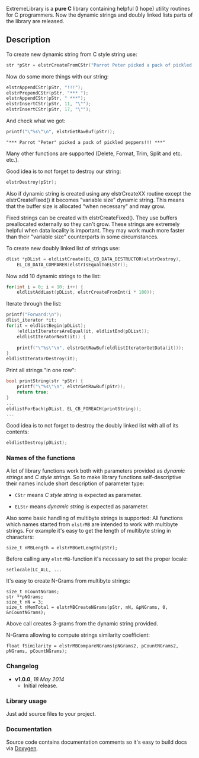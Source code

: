 ExtremeLibrary is a **pure C** library containing helpful (I hope) utility routines for C programmers.
Now the dynamic strings and doubly linked lists parts of the library are released.

## Description ##

To create new dynamic string from C style string use: 
```C
str *pStr = elstrCreateFromCStr("Parrot Peter picked a pack of pickled peppers");
```
Now do some more things with our string: 
```C
elstrAppendCStr(pStr, "!!!");
elstrPrependCStr(pStr, "*** ");
elstrAppendCStr(pStr, " ***");
elstrInsertCStr(pStr, 11, "\"");
elstrInsertCStr(pStr, 17, "\"");
```
And check what we got:
```C
printf("\"%s\"\n", elstrGetRawBuf(pStr));
```

```
"*** Parrot "Peter" picked a pack of pickled peppers!!! ***"
```

Many other functions are supported (Delete, Format, Trim, Split and etc. etc.).

Good idea is to not forget to destroy our string:
```C
elstrDestroy(pStr);
```

Also if dynamic string is created using any elstrCreateXX routine except the 
elstrCreateFixed() it becomes "variable size" dynamic string. This means that 
the buffer size is allocated "when necessary" and may grow.
 
Fixed strings can be created with elstrCreateFixed(). They use buffers preallocated
externally so they can't grow. These strings are extremely helpful when data locality
is important. They may work much more faster than their "variable size" counterparts 
in some circumstances. 

To create new doubly linked list of strings use: 
```C
dlist *pDList = eldlistCreate(EL_CB_DATA_DESTRUCTOR(elstrDestroy),
	EL_CB_DATA_COMPARER(elstrIsEqualToELStr));
```

Now add 10 dynamic strings to the list:
```C
for(int i = 0; i < 10; i++) {
	eldlistAddLast(pDList, elstrCreateFromInt(i * 100));
```

Iterate through the list:
```C
printf("Forward:\n");
dlist_iterator *it;
for(it = eldlistBegin(pDList); 
	!eldlistIteratorsAreEqual(it, eldlistEnd(pDList)); 
	eldlistIteratorNext(it)) {
	
	printf("\"%s\"\n", elstrGetRawBuf(eldlistIteratorGetData(it)));
}
eldlistIteratorDestroy(it);
```

Print all strings "in one row":
```C
bool printString(str *pStr) {
	printf("\"%s\"\n", elstrGetRawBuf(pStr));
	return true;
}
...
eldlistForEach(pDList, EL_CB_FOREACH(printString));
...
```

Good idea is to not forget to destroy the doubly linked list with all of its contents:
```C
eldlistDestroy(pDList);
```

### Names of the functions ###

A lot of library functions work both with parameters provided as *dynamic strings* 
and *C style strings*. So to make library functions self-descriptive their names 
include short description of parameter type:

- `CStr` means *C style string* is expected as parameter.

- `ELStr` means *dynamic string* is expected as parameter.

Also some basic handling of multibyte strings is supported:
All functions which names started from `elstrMB` are intended to work with multibyte strings.
For example it's easy to get the length of multibyte string in characters:
```
size_t nMBLength = elstrMBGetLength(pStr);
```
Before calling any `elstrMB`-function it's necessary to set the proper locale:
```
setlocale(LC_ALL, ...
```

It's easy to create N-Grams from multibyte strings:
```
size_t nCountNGrams;
str **pNGrams;
size_t nN = 3;
size_t nMemTotal = elstrMBCreateNGrams(pStr, nN, &pNGrams, 0, &nCountNGrams);
```
Above call creates 3-grams from the dynamic string provided.

N-Grams allowing to compute strings similarity coefficient:
```
float fSimilarity = elstrMBCompareNGrams(pNGrams2, pCountNGrams2, pNGrams, pCountNGrams);
```

### Changelog ###

- **v1.0.0**, *18 May 2014*
  - Initial release.

### Library usage ###

Just add source files to your project.

### Documentation ###

Source code contains documentation comments so it's easy to build docs via [Doxygen](www.doxygen.org).
